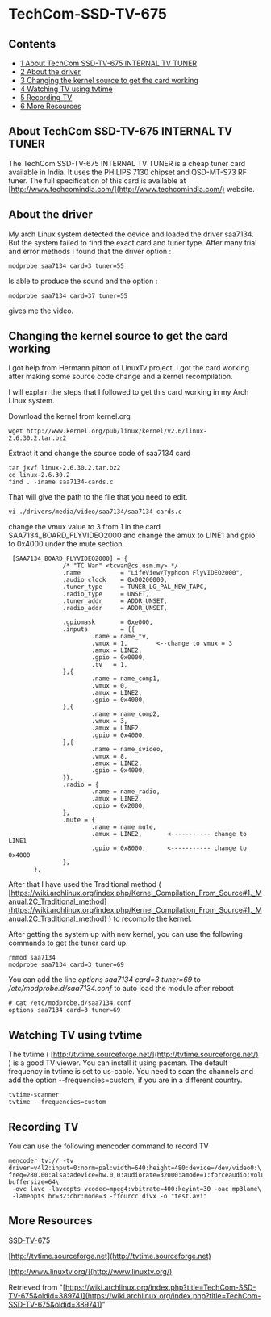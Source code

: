 # TechCom-SSD-TV-675

## Contents

*   [1 About TechCom SSD-TV-675 INTERNAL TV TUNER](#About_TechCom_SSD-TV-675_INTERNAL_TV_TUNER)
*   [2 About the driver](#About_the_driver)
*   [3 Changing the kernel source to get the card working](#Changing_the_kernel_source_to_get_the_card_working)
*   [4 Watching TV using tvtime](#Watching_TV_using_tvtime)
*   [5 Recording TV](#Recording_TV)
*   [6 More Resources](#More_Resources)

## About TechCom SSD-TV-675 INTERNAL TV TUNER

The TechCom SSD-TV-675 INTERNAL TV TUNER is a cheap tuner card available in India. It uses the PHILIPS 7130 chipset and QSD-MT-S73 RF tuner. The full specification of this card is available at [http://www.techcomindia.com/](http://www.techcomindia.com/) website.

## About the driver

My arch Linux system detected the device and loaded the driver saa7134\. But the system failed to find the exact card and tuner type. After many trial and error methods I found that the driver option :

 `modprobe saa7134 card=3 tuner=55` 

Is able to produce the sound and the option :

 `modprobe saa7134 card=37 tuner=55` 

gives me the video.

## Changing the kernel source to get the card working

I got help from Hermann pitton of LinuxTv project. I got the card working after making some source code change and a kernel recompilation.

I will explain the steps that I followed to get this card working in my Arch Linux system.

Download the kernel from kernel.org

 `wget http://www.kernel.org/pub/linux/kernel/v2.6/linux-2.6.30.2.tar.bz2` 

Extract it and change the source code of saa7134 card

```
tar jxvf linux-2.6.30.2.tar.bz2
cd linux-2.6.30.2
find . -iname saa7134-cards.c

```

That will give the path to the file that you need to edit.

 `vi ./drivers/media/video/saa7134/saa7134-cards.c` 

change the vmux value to 3 from 1 in the card SAA7134_BOARD_FLYVIDEO2000 and change the amux to LINE1 and gpio to 0x4000 under the mute section.

```
 [SAA7134_BOARD_FLYVIDEO2000] = {
               /* "TC Wan" <tcwan@cs.usm.my> */
               .name           = "LifeView/Typhoon FlyVIDEO2000",
               .audio_clock    = 0x00200000,
               .tuner_type     = TUNER_LG_PAL_NEW_TAPC,
               .radio_type     = UNSET,
               .tuner_addr     = ADDR_UNSET,
               .radio_addr     = ADDR_UNSET,

               .gpiomask       = 0xe000,
               .inputs         = {{
                       .name = name_tv,
                       .vmux = 1,        <--change to vmux = 3
                       .amux = LINE2,
                       .gpio = 0x0000,
                       .tv   = 1,
               },{
                       .name = name_comp1,
                       .vmux = 0,
                       .amux = LINE2,
                       .gpio = 0x4000,
               },{
                       .name = name_comp2,
                       .vmux = 3,
                       .amux = LINE2,
                       .gpio = 0x4000,
               },{
                       .name = name_svideo,
                       .vmux = 8,
                       .amux = LINE2,
                       .gpio = 0x4000,
               }},
               .radio = {
                       .name = name_radio,
                       .amux = LINE2,
                       .gpio = 0x2000,
               },
               .mute = {
                       .name = name_mute,
                       .amux = LINE2,       <----------- change to LINE1
                       .gpio = 0x8000,      <----------- change to 0x4000
               },
       },

```

After that I have used the Traditional method ( [https://wiki.archlinux.org/index.php/Kernel_Compilation_From_Source#1._Manual.2C_Traditional_method](https://wiki.archlinux.org/index.php/Kernel_Compilation_From_Source#1._Manual.2C_Traditional_method) ) to recompile the kernel.

After getting the system up with new kernel, you can use the following commands to get the tuner card up.

```
rmmod saa7134
modprobe saa7134 card=3 tuner=69
```

You can add the line _options saa7134 card=3 tuner=69_ to _/etc/modprobe.d/saa7134.conf_ to auto load the module after reboot

```
# cat /etc/modprobe.d/saa7134.conf 
options saa7134 card=3 tuner=69

```

## Watching TV using tvtime

The tvtime ( [http://tvtime.sourceforge.net/](http://tvtime.sourceforge.net/) ) is a good TV viewer. You can install it using pacman. The default frequency in tvtime is set to us-cable. You need to scan the channels and add the option --frequencies=custom, if you are in a different country.

```
tvtime-scanner
tvtime --frequencies=custom
```

## Recording TV

You can use the following mencoder command to record TV

```
mencoder tv:// -tv driver=v4l2:input=0:norm=pal:width=640:height=480:device=/dev/video0:\
freq=280.00:alsa:adevice=hw.0,0:audiorate=32000:amode=1:forceaudio:volume=95 buffersize=64\
 -ovc lavc -lavcopts vcodec=mpeg4:vbitrate=400:keyint=30 -oac mp3lame\
 -lameopts br=32:cbr:mode=3 -ffourcc divx -o "test.avi" 
```

## More Resources

[SSD-TV-675](http://www.techcomindia.com/index.php?vaction=productdetail&navact=computer&prodid=501&catid=102)

[http://tvtime.sourceforge.net](http://tvtime.sourceforge.net)

[http://www.linuxtv.org/](http://www.linuxtv.org/)

Retrieved from "[https://wiki.archlinux.org/index.php?title=TechCom-SSD-TV-675&oldid=389741](https://wiki.archlinux.org/index.php?title=TechCom-SSD-TV-675&oldid=389741)"